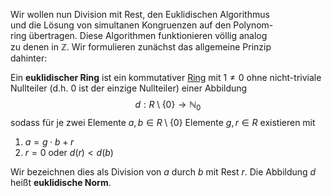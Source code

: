 Wir wollen nun Division mit Rest, den Euklidischen Algorithmus  
und die Lösung von simultanen Kongruenzen auf den Polynom-  
ring übertragen. Diese Algorithmen funktionieren völlig analog  
zu denen in $\mathbb Z$. Wir formulieren zunächst das allgemeine Prinzip  
dahinter:

Ein __euklidischer Ring__ ist ein kommutativer [Ring](Ring.md) mit $1\not = 0$ ohne nicht-triviale Nullteiler (d.h. $0$ ist der einzige Nullteiler) einer Abbildung
$$d: R\setminus\lbrace 0 \rbrace \to \mathbb N_{0}$$
sodass für je zwei Elemente $a, b \in R\setminus\lbrace 0\rbrace$ Elemente $g, r \in R$ existieren mit 
1. $a = g\cdot b + r$ 
2. $r= 0$ oder $d(r) < d(b)$

Wir bezeichnen dies als Division von $a$ durch $b$ mit Rest $r$. Die Abbildung $d$ heißt __euklidische Norm__.
